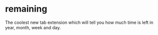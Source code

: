 # remaining
The coolest new tab extension which will tell you how much time is left in year, month, week and day.
